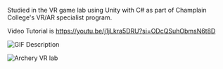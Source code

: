 Studied in the VR game lab using Unity with C# as part of Champlain College's VR/AR specialist program.

Video Tutorial is https://youtu.be/j1jLkra5DRU?si=ODcQSuhObmsN6t8D

![GIF Description](https://i.giphy.com/media/v1.Y2lkPTc5MGI3NjExbTNyNmtxcDJkYndmN2NhMG5kM3lrcnd3dDUzNGN4Nnp1NTdpeTF4aiZlcD12MV9pbnRlcm5hbF9naWZfYnlfaWQmY3Q9Zw/YanjP7T5Xt4URD4xt1/giphy-downsized-large.gif)

![Archery VR lab](https://github.com/user-attachments/assets/e9de6214-da4d-455f-bc4e-12d9db0784ca)
